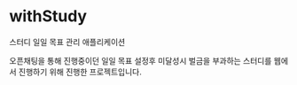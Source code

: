 # withStudy
스터디 일일 목표 관리 애플리케이션

오픈채팅을 통해 진행중이던
일일 목표 설정후 미달성시 벌금을 부과하는 스터디를 웹에서 진행하기 위해 진행한 프로젝트입니다. 

